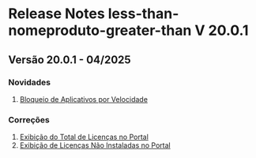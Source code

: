 # Release Notes less-than-nomeproduto-greater-than V 20.0.1

## **Versão 20.0.1 - 04/2025**


### **Novidades**

1. [Bloqueio de Aplicativos por Velocidade](Bloqueio-De-Aplicativos-Por-Velocidade.md)

### **Correções**

1. [Exibição do Total de Licenças no Portal](Exibição-Do-Total-De-Licenças-No-Portal.md)
2. [Exibição de Licenças Não Instaladas no Portal](Exibição-De-Licenças-Não-Instaladas-No-Portal.md)
